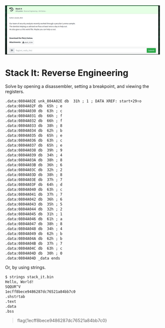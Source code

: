 ![stack-it-ss1.png](stack-it-ss1.png)

# Stack It: Reverse Engineering  

Solve by opening a disassembler, setting a breakpoint, and viewing the registers.  
```assembly
.data:0804A02E unk_804A02E db  31h ; 1 ; DATA XREF: start+29↑o
.data:0804A02F db  65h ; e
.data:0804A030 db  63h ; c
.data:0804A031 db  66h ; f
.data:0804A032 db  66h ; f
.data:0804A033 db  38h ; 8
.data:0804A034 db  62h ; b
.data:0804A035 db  65h ; e
.data:0804A036 db  63h ; c
.data:0804A037 db  65h ; e
.data:0804A038 db  39h ; 9
.data:0804A039 db  34h ; 4
.data:0804A03A db  38h ; 8
.data:0804A03B db  36h ; 6
.data:0804A03C db  32h ; 2
.data:0804A03D db  38h ; 8
.data:0804A03E db  37h ; 7
.data:0804A03F db  64h ; d
.data:0804A040 db  63h ; c
.data:0804A041 db  37h ; 7
.data:0804A042 db  36h ; 6
.data:0804A043 db  35h ; 5
.data:0804A044 db  32h ; 2
.data:0804A045 db  31h ; 1
.data:0804A046 db  61h ; a
.data:0804A047 db  38h ; 8
.data:0804A048 db  34h ; 4
.data:0804A049 db  62h ; b
.data:0804A04A db  62h ; b
.data:0804A04B db  37h ; 7
.data:0804A04C db  63h ; c
.data:0804A04D db  30h ; 0
.data:0804A04D _data ends
``` 

Or, by using strings.   
```
$ strings stack_it.bin
Hello, World!
SQQUR^V
1ecff8bece9486287dc76521a84bb7c0
.shstrtab
.text
.data
.bss
```

> flag{1ecff8bece9486287dc76521a84bb7c0}  
